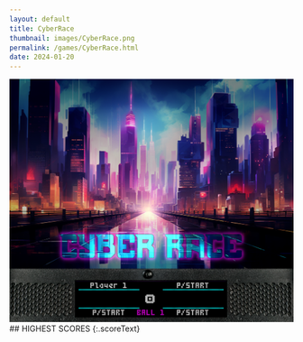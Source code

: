 ```yaml
---
layout: default
title: CyberRace
thumbnail: images/CyberRace.png
permalink: /games/CyberRace.html
date: 2024-01-20
---
```


<img src="../images/CyberRace.png" class="gameThumbnail img-fluid mx-auto align-middle">
## HIGHEST SCORES
{:.scoreText}

